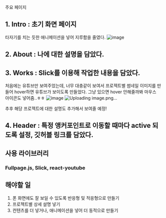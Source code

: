 주요 페이지
## 1. Intro : 초기 화면 페이지
타자기를 치는 듯한 애니메이션을 넣어 지루함을 줄였다.
![image](https://github.com/HSHyeon/hshyeon.github.io/assets/60344240/678c6dbc-49a5-42b0-a2d7-3fc7cf3c71d1)

## 2. About : 나에 대한 설명을 담았다.

## 3. Works : Slick를 이용해 작업한 내용을 담았다.
처음에는 유튜브만 보여주었는데, 너무 대충같이 보여서 프로젝트별 썸네일 이미지를 만들어 hover하면 유튜브가 보이도록 만들었다. 그냥 있으면 hover 안해줄까봐 마우스 아이콘도 넣어줌..ㅎㅎ
![image](https://github.com/HSHyeon/hshyeon.github.io/assets/60344240/92d0d296-203e-4b96-9c02-065472ac08d4)
![Uploading image.png…]()


추후 해당 프로젝트에 대한 설명도 추가해서 보여줄 예정!

## 4. Header : 특정 앵커포인트로 이동할 때마다 active 되도록 설정, 깃허블 링크를 담았다.

## 사용 라이브러리
### Fullpage.js, Slick, react-youtube
 

## 해야할 일
1. 폰 화면에도 잘 보일 수 있도록 반응형 및 적응형으로 만들기
2. 프로젝트별 상세 설명 넣기
3. 컨텐츠를 더 넣거나, 애니메이션을 넣어 더 동적으로 만들기
